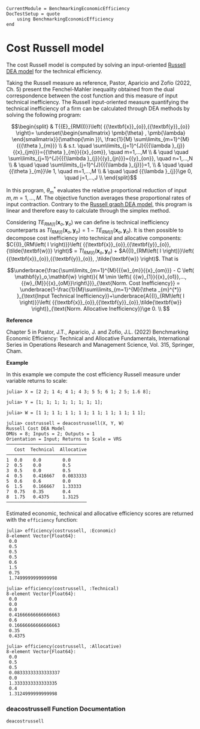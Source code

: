 ```@meta
CurrentModule = BenchmarkingEconomicEfficiency
DocTestSetup = quote
    using BenchmarkingEconomicEfficiency
end
```

# Cost Russell model

The cost Russell model is computed by solving an input-oriented [Russell DEA model](https://javierbarbero.github.io/DataEnvelopmentAnalysis.jl/stable/technical/#Russell-Input-Model/) for the technical efficiency.

Taking the Russell measure as reference, Pastor, Aparicio and Zofío (2022, Ch. 5) present the Fenchel-Mahler inequality obtained from the dual correspondence between the cost function and this measure of input technical inefficiency. The Russell input-oriented measure quantifying the technical inefficiency of a firm can be calculated through DEA methods by solving the following program:   

```math
\begin{split}
& T{{E}_{RM(I)}}\left( {{\textbf{x}}_{o}},{{\textbf{y}}_{o}} \right)= \underset{\begin{smallmatrix}	\pmb{\theta} , \pmb{\lambda} \end{smallmatrix}}{\mathop{\min }}\, \frac{1}{M} \sum\limits_{m=1}^{M}{{{\theta }_{m}}}  \\
& s.t. \quad \sum\limits_{j=1}^{J}{{{\lambda }_{j}}{{x}_{jm}}}={{\theta }_{m}}{{x}_{om}}, \quad  m=1,...,M  \\
& \quad \quad \sum\limits_{j=1}^{J}{{{\lambda }_{j}}{{y}_{jn}}}={{y}_{on}}, \quad  n=1,...,N   \\
& \quad \quad \sum\limits_{j=1}^{J}{{{\lambda }_{j}}}=1,   \\
& \quad \quad {{\theta }_{m}}\le 1, \quad  m=1,...,M   \\
& \quad \quad {{\lambda }_{j}}\ge 0, \quad  j=1,...,J   \\
\end{split}
```
In this program, $\theta^*_{m}$ evaluates the relative proportional reduction of input $m, m=1,...,M$. The objective function averages these proportional rates of input contraction. Contrary to the [Russell graph DEA model](https://javierbarbero.github.io/DataEnvelopmentAnalysis.jl/stable/technical/russell/#Russell-Graph-Model), this program is linear and therefore easy to calculate through the simplex method. 

Considering $T{{E}_{RM(I)}}({{\textbf{x}}_{o}},{{\textbf{y}}_{o}})$ we can define is technical inefficiency counterparts as $T{I}_{RM(I)}( {\textbf{x}_{o}},{\textbf{y}_{o}})=1-T{{E}_{RM(I)}} ({\textbf{x}_{o}},{\textbf{y}_{o}})$. It is then possible to decompose cost inefficiency into technical and allocative components: $C{{I}_{RM\left( I \right)}}\left( {{\textbf{x}}_{o}},{{\textbf{y}}_{o}},{\tilde{\textbf{w}}} \right)$ = $T{{I}_{RM\left( I \right)}}\left( {{\textbf{x}}_{o}},{{\textbf{y}}_{o}} \right)$ + $A{{I}_{RM\left( I \right)}}\left( {{\textbf{x}}_{o}},{{\textbf{y}}_{o}}, ,\tilde{\textbf{w}} \right)$. That is  

```math
\underbrace{\frac{\sum\limits_{m=1}^{M}{{{w}_{m}}{{x}_{om}}} - C \left( \mathbf{y}_o,\mathbf{w} \right)}{ M \min \left\{ {{w}_{1}}{{x}_{o1}},...,{{w}_{M}}{{x}_{oM}}\right\}}}_{\text{Norm. Cost Inefficiency}} = \underbrace{1-\frac{1}{M}\sum\limits_{m=1}^{M}{\theta _{m}^{*}} }_{\text{Input Technical Inefficiency}}+\underbrace{A{{I}_{RM\left( I \right)}}\left( {{\textbf{x}}_{o}},{{\textbf{y}}_{o}},\tilde{\textbf{w}} \right)}_{\text{Norm. Allocative Inefficiency}}\ge 0. \\ 
```
**Reference**

Chapter 5 in Pastor, J.T., Aparicio, J. and Zofío, J.L. (2022) Benchmarking Economic Efficiency: Technical and Allocative Fundamentals, International Series in Operations Research and Management Science, Vol. 315,  Springer, Cham. 


**Example**


In this example we compute the cost efficiency Russell measure under variable returns to scale:
```jldoctest 1
julia> X = [2 2; 1 4; 4 1; 4 3; 5 5; 6 1; 2 5; 1.6 8];

julia> Y = [1; 1; 1; 1; 1; 1; 1; 1];

julia> W = [1 1; 1 1; 1 1; 1 1; 1 1; 1 1; 1 1; 1 1];

julia> costrussell = deacostrussell(X, Y, W)
Russell Cost DEA Model 
DMUs = 8; Inputs = 2; Outputs = 1
Orientation = Input; Returns to Scale = VRS
──────────────────────────────
   Cost  Technical  Allocative
──────────────────────────────
1  0.0    0.0        0.0
2  0.5    0.0        0.5
3  0.5    0.0        0.5
4  0.5    0.416667   0.0833333
5  0.6    0.6        0.0
6  1.5    0.166667   1.33333
7  0.75   0.35       0.4
8  1.75   0.4375     1.3125
──────────────────────────────
```

Estimated economic, technical and allocative efficiency scores are returned with the `efficiency` function:
```jldoctest 1
julia> efficiency(costrussell, :Economic)
8-element Vector{Float64}:
 0.0
 0.5
 0.5
 0.5
 0.6
 1.5
 0.75
 1.7499999999999998

julia> efficiency(costrussell, :Technical)
8-element Vector{Float64}:
 0.0
 0.0
 0.0
 0.41666666666666663
 0.6
 0.16666666666666663
 0.35
 0.4375

julia> efficiency(costrussell, :Allocative)
8-element Vector{Float64}:
 0.0
 0.5
 0.5
 0.08333333333333337
 0.0
 1.3333333333333335
 0.4
 1.3124999999999998
```

### deacostrussell Function Documentation

```@docs
deacostrussell
```

